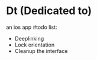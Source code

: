 # Dt (Dedicated to)
an ios app
#todo list:
- Deeplinking
- Lock orientation
- Cleanup the interface
